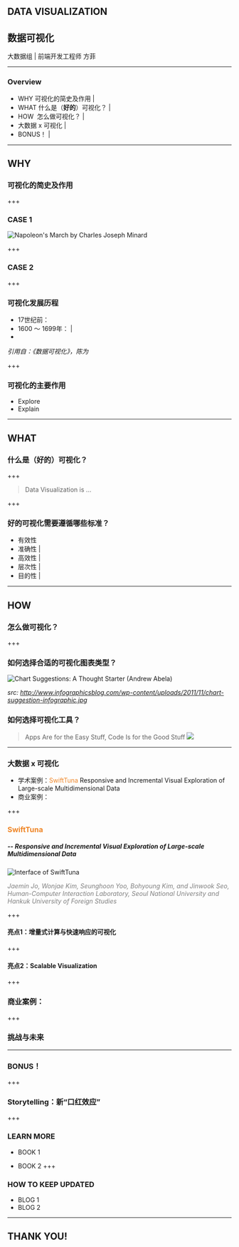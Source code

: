 ## DATA VISUALIZATION
## 数据可视化

大数据组 | 前端开发工程师 方菲

---

### Overview
- WHY  可视化的简史及作用 |
- WHAT 什么是（**好的**）可视化？ |
- HOW  怎么做可视化？ |
- 大数据 x 可视化 |
- BONUS！ |

---
## WHY
### 可视化的简史及作用

+++
### CASE 1
![Napoleon's March by Charles Joseph Minard](https://upload.wikimedia.org/wikipedia/commons/2/29/Minard.png)

+++
### CASE 2

+++ 
### 可视化发展历程

- 17世纪前：
- 1600 ～ 1699年： |
-

*引用自：《数据可视化》，陈为*

+++ 
### 可视化的主要作用

- Explore
- Explain

---
## WHAT
### 什么是（**好的**）可视化？

+++
> Data Visualization is ...

+++
### 好的可视化需要遵循哪些标准？
- 有效性
- 准确性 |
- 高效性 |
- 层次性 |
- 目的性 |

---
## HOW
### 怎么做可视化？

+++
### 如何选择合适的可视化图表类型？
![Chart Suggestions: A Thought Starter (Andrew Abela)](http://www.infographicsblog.com/wp-content/uploads/2011/11/chart-suggestion-infographic.jpg)

*src: http://www.infographicsblog.com/wp-content/uploads/2011/11/chart-suggestion-infographic.jpg*

### 如何选择可视化工具？
> Apps Are for the Easy Stuff, Code Is for the Good Stuff 
![](https://media.opennews.org/img/24tools/big_chart.png)

--- 
### 大数据 x 可视化
- 学术案例：<span style="color:#ef8526">SwiftTuna</span> Responsive and Incremental Visual Exploration of Large-scale Multidimensional Data
- 商业案例：


+++
### <span style="color:#ef8526">SwiftTuna</span>
##### -- Responsive and Incremental Visual Exploration of Large-scale Multidimensional Data

![Interface of SwiftTuna](http://hcil.snu.ac.kr/system/researches/representative_images/37/retina/f811ad74c93c19adf1e9919be042726978c001bf.png)

<span style="color:gray">*Jaemin Jo, Wonjae Kim, Seunghoon Yoo, Bohyoung Kim, and Jinwook Seo, Human-Computer Interaction Laboratory, Seoul National University and Hankuk University of Foreign Studies*</span>

+++
#### 亮点1：增量式计算与快速响应的可视化

+++
#### 亮点2：Scalable Visualization

+++
### 商业案例：

+++
### 挑战与未来

---
### BONUS！

+++
### Storytelling：新“口红效应”

+++ 
### LEARN MORE
- BOOK 1

- BOOK 2 
+++
### HOW TO KEEP UPDATED
- BLOG 1
- BLOG 2

---
## THANK YOU!
